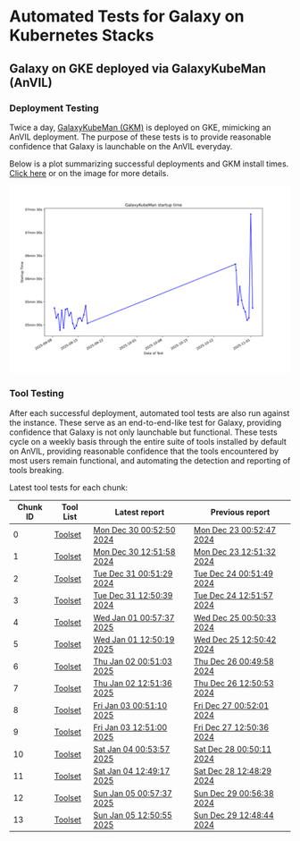 # Automated Tests for Galaxy on Kubernetes Stacks
## Galaxy on GKE deployed via GalaxyKubeMan (AnVIL)
### Deployment Testing
Twice a day, [GalaxyKubeMan (GKM)](https://github.com/galaxyproject/galaxykubeman-helm) is deployed on GKE, mimicking an AnVIL deployment. The purpose of these tests is to provide reasonable confidence that Galaxy is launchable on the AnVIL everyday.

Below is a plot summarizing successful deployments and GKM install times.
<a href="https://htmlpreview.github.io/?https://github.com/anvilproject/galaxy-tests/blob/main/reports/anvil-production/deployments.html">Click here</a> or on the image for more details.

<a href="https://htmlpreview.github.io/?https://github.com/anvilproject/galaxy-tests/blob/main/reports/anvil-production/deployments.html"><img src="https://github.com/anvilproject/galaxy-tests/blob/main/reports/anvil-production/deployments.svg" /></a>

### Tool Testing
After each successful deployment, automated tool tests are also run against the instance. These serve as an end-to-end-like test for Galaxy, providing confidence that Galaxy is not only launchable but functional. These tests cycle on a weekly basis through the entire suite of tools installed by default on AnVIL, providing reasonable confidence that the tools encountered by most users remain functional, and automating the detection and reporting of tools breaking.

Latest tool tests for each chunk:

<table id="anviltools"><thead><tr><th>Chunk ID</th><th>Tool List</th><th>Latest report</th><th>Previous report</th></tr></thead><tbody><tr><td>0</td><td><a href="https://github.com/anvilproject/galaxy-tests/blob/main/reports/anvil-production/tool-tests/prod-24-12-30-00-37-1/tools.yml">Toolset</a></td><td><a href="https://htmlpreview.github.io/?https://github.com/anvilproject/galaxy-tests/blob/main/reports/anvil-production/tool-tests/prod-24-12-30-00-37-1/results.html">Mon Dec 30 00:52:50 2024</a></td><td><a href="https://htmlpreview.github.io/?https://github.com/anvilproject/galaxy-tests/blob/main/reports/anvil-production/tool-tests/prod-24-12-23-00-37-1/results.html">Mon Dec 23 00:52:47 2024</a></td></tr><tr><td>1</td><td><a href="https://github.com/anvilproject/galaxy-tests/blob/main/reports/anvil-production/tool-tests/prod-24-12-30-12-35-1/tools.yml">Toolset</a></td><td><a href="https://htmlpreview.github.io/?https://github.com/anvilproject/galaxy-tests/blob/main/reports/anvil-production/tool-tests/prod-24-12-30-12-35-1/results.html">Mon Dec 30 12:51:58 2024</a></td><td><a href="https://htmlpreview.github.io/?https://github.com/anvilproject/galaxy-tests/blob/main/reports/anvil-production/tool-tests/prod-24-12-23-12-35-1/results.html">Mon Dec 23 12:51:32 2024</a></td></tr><tr><td>2</td><td><a href="https://github.com/anvilproject/galaxy-tests/blob/main/reports/anvil-production/tool-tests/prod-24-12-31-00-35-1/tools.yml">Toolset</a></td><td><a href="https://htmlpreview.github.io/?https://github.com/anvilproject/galaxy-tests/blob/main/reports/anvil-production/tool-tests/prod-24-12-31-00-35-1/results.html">Tue Dec 31 00:51:29 2024</a></td><td><a href="https://htmlpreview.github.io/?https://github.com/anvilproject/galaxy-tests/blob/main/reports/anvil-production/tool-tests/prod-24-12-24-00-35-1/results.html">Tue Dec 24 00:51:49 2024</a></td></tr><tr><td>3</td><td><a href="https://github.com/anvilproject/galaxy-tests/blob/main/reports/anvil-production/tool-tests/prod-24-12-31-12-34-1/tools.yml">Toolset</a></td><td><a href="https://htmlpreview.github.io/?https://github.com/anvilproject/galaxy-tests/blob/main/reports/anvil-production/tool-tests/prod-24-12-31-12-34-1/results.html">Tue Dec 31 12:50:39 2024</a></td><td><a href="https://htmlpreview.github.io/?https://github.com/anvilproject/galaxy-tests/blob/main/reports/anvil-production/tool-tests/prod-24-12-24-12-35-1/results.html">Tue Dec 24 12:51:57 2024</a></td></tr><tr><td>4</td><td><a href="https://github.com/anvilproject/galaxy-tests/blob/main/reports/anvil-production/tool-tests/prod-25-01-01-00-39-1/tools.yml">Toolset</a></td><td><a href="https://htmlpreview.github.io/?https://github.com/anvilproject/galaxy-tests/blob/main/reports/anvil-production/tool-tests/prod-25-01-01-00-39-1/results.html">Wed Jan 01 00:57:37 2025</a></td><td><a href="https://htmlpreview.github.io/?https://github.com/anvilproject/galaxy-tests/blob/main/reports/anvil-production/tool-tests/prod-24-12-25-00-35-1/results.html">Wed Dec 25 00:50:33 2024</a></td></tr><tr><td>5</td><td><a href="https://github.com/anvilproject/galaxy-tests/blob/main/reports/anvil-production/tool-tests/prod-25-01-01-12-34-1/tools.yml">Toolset</a></td><td><a href="https://htmlpreview.github.io/?https://github.com/anvilproject/galaxy-tests/blob/main/reports/anvil-production/tool-tests/prod-25-01-01-12-34-1/results.html">Wed Jan 01 12:50:19 2025</a></td><td><a href="https://htmlpreview.github.io/?https://github.com/anvilproject/galaxy-tests/blob/main/reports/anvil-production/tool-tests/prod-24-12-25-12-34-1/results.html">Wed Dec 25 12:50:42 2024</a></td></tr><tr><td>6</td><td><a href="https://github.com/anvilproject/galaxy-tests/blob/main/reports/anvil-production/tool-tests/prod-25-01-02-00-35-1/tools.yml">Toolset</a></td><td><a href="https://htmlpreview.github.io/?https://github.com/anvilproject/galaxy-tests/blob/main/reports/anvil-production/tool-tests/prod-25-01-02-00-35-1/results.html">Thu Jan 02 00:51:03 2025</a></td><td><a href="https://htmlpreview.github.io/?https://github.com/anvilproject/galaxy-tests/blob/main/reports/anvil-production/tool-tests/prod-24-12-26-00-35-1/results.html">Thu Dec 26 00:49:58 2024</a></td></tr><tr><td>7</td><td><a href="https://github.com/anvilproject/galaxy-tests/blob/main/reports/anvil-production/tool-tests/prod-25-01-02-12-35-1/tools.yml">Toolset</a></td><td><a href="https://htmlpreview.github.io/?https://github.com/anvilproject/galaxy-tests/blob/main/reports/anvil-production/tool-tests/prod-25-01-02-12-35-1/results.html">Thu Jan 02 12:51:36 2025</a></td><td><a href="https://htmlpreview.github.io/?https://github.com/anvilproject/galaxy-tests/blob/main/reports/anvil-production/tool-tests/prod-24-12-26-12-35-1/results.html">Thu Dec 26 12:50:53 2024</a></td></tr><tr><td>8</td><td><a href="https://github.com/anvilproject/galaxy-tests/blob/main/reports/anvil-production/tool-tests/prod-25-01-03-00-35-1/tools.yml">Toolset</a></td><td><a href="https://htmlpreview.github.io/?https://github.com/anvilproject/galaxy-tests/blob/main/reports/anvil-production/tool-tests/prod-25-01-03-00-35-1/results.html">Fri Jan 03 00:51:10 2025</a></td><td><a href="https://htmlpreview.github.io/?https://github.com/anvilproject/galaxy-tests/blob/main/reports/anvil-production/tool-tests/prod-24-12-27-00-35-1/results.html">Fri Dec 27 00:52:01 2024</a></td></tr><tr><td>9</td><td><a href="https://github.com/anvilproject/galaxy-tests/blob/main/reports/anvil-production/tool-tests/prod-25-01-03-12-35-1/tools.yml">Toolset</a></td><td><a href="https://htmlpreview.github.io/?https://github.com/anvilproject/galaxy-tests/blob/main/reports/anvil-production/tool-tests/prod-25-01-03-12-35-1/results.html">Fri Jan 03 12:51:00 2025</a></td><td><a href="https://htmlpreview.github.io/?https://github.com/anvilproject/galaxy-tests/blob/main/reports/anvil-production/tool-tests/prod-24-12-27-12-34-1/results.html">Fri Dec 27 12:50:36 2024</a></td></tr><tr><td>10</td><td><a href="https://github.com/anvilproject/galaxy-tests/blob/main/reports/anvil-production/tool-tests/prod-25-01-04-00-34-1/tools.yml">Toolset</a></td><td><a href="https://htmlpreview.github.io/?https://github.com/anvilproject/galaxy-tests/blob/main/reports/anvil-production/tool-tests/prod-25-01-04-00-34-1/results.html">Sat Jan 04 00:53:57 2025</a></td><td><a href="https://htmlpreview.github.io/?https://github.com/anvilproject/galaxy-tests/blob/main/reports/anvil-production/tool-tests/prod-24-12-28-00-34-1/results.html">Sat Dec 28 00:50:11 2024</a></td></tr><tr><td>11</td><td><a href="https://github.com/anvilproject/galaxy-tests/blob/main/reports/anvil-production/tool-tests/prod-25-01-04-12-33-1/tools.yml">Toolset</a></td><td><a href="https://htmlpreview.github.io/?https://github.com/anvilproject/galaxy-tests/blob/main/reports/anvil-production/tool-tests/prod-25-01-04-12-33-1/results.html">Sat Jan 04 12:49:17 2025</a></td><td><a href="https://htmlpreview.github.io/?https://github.com/anvilproject/galaxy-tests/blob/main/reports/anvil-production/tool-tests/prod-24-12-28-12-32-1/results.html">Sat Dec 28 12:48:29 2024</a></td></tr><tr><td>12</td><td><a href="https://github.com/anvilproject/galaxy-tests/blob/main/reports/anvil-production/tool-tests/prod-25-01-05-00-39-1/tools.yml">Toolset</a></td><td><a href="https://htmlpreview.github.io/?https://github.com/anvilproject/galaxy-tests/blob/main/reports/anvil-production/tool-tests/prod-25-01-05-00-39-1/results.html">Sun Jan 05 00:57:37 2025</a></td><td><a href="https://htmlpreview.github.io/?https://github.com/anvilproject/galaxy-tests/blob/main/reports/anvil-production/tool-tests/prod-24-12-29-00-39-1/results.html">Sun Dec 29 00:56:38 2024</a></td></tr><tr><td>13</td><td><a href="https://github.com/anvilproject/galaxy-tests/blob/main/reports/anvil-production/tool-tests/prod-25-01-05-12-33-1/tools.yml">Toolset</a></td><td><a href="https://htmlpreview.github.io/?https://github.com/anvilproject/galaxy-tests/blob/main/reports/anvil-production/tool-tests/prod-25-01-05-12-33-1/results.html">Sun Jan 05 12:50:55 2025</a></td><td><a href="https://htmlpreview.github.io/?https://github.com/anvilproject/galaxy-tests/blob/main/reports/anvil-production/tool-tests/prod-24-12-29-12-32-1/results.html">Sun Dec 29 12:48:44 2024</a></td></tr></tbody></table>
